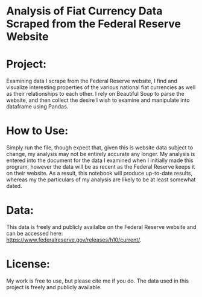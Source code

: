 # Analysis of Fiat Currency Data Scraped from the Federal Reserve Website

# Project: 
Examining data I scrape from the Federal Reserve website, I find and visualize interesting properties of the various national fiat currencies as well as their relationships to each other. I rely on Beautiful Soup to parse the website, and then collect the desire I wish to examine and manipulate into dataframe using Pandas.

# How to Use:
Simply run the file, though expect that, given this is website data subject to change, my analysis may not be entirely accurate any longer. My analysis is entered into the document for the data I examined when I initially made this program, however the data will be as recent as the Federal Reserve keeps it on their website. As a result, this notebook will produce up-to-date results, whereas my the particulars of my analysis are likely to be at least somewhat dated.

# Data:
This data is freely and publicly availalbe on the Federal Reserve website and can be accessed here: https://www.federalreserve.gov/releases/h10/current/.

# License:
My work is free to use, but please cite me if you do. The data used in this project is freely and publicly available.
